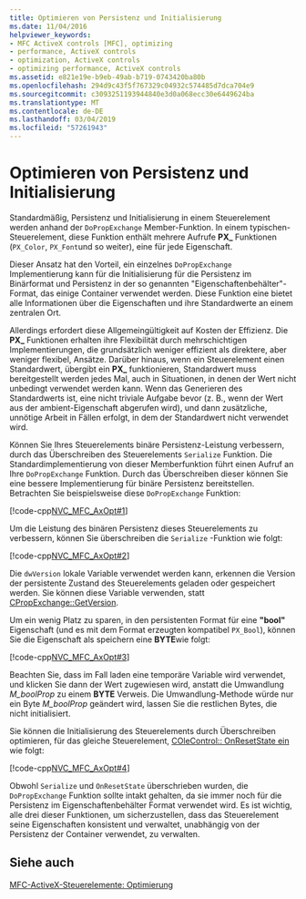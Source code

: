 ```yaml
---
title: Optimieren von Persistenz und Initialisierung
ms.date: 11/04/2016
helpviewer_keywords:
- MFC ActiveX controls [MFC], optimizing
- performance, ActiveX controls
- optimization, ActiveX controls
- optimizing performance, ActiveX controls
ms.assetid: e821e19e-b9eb-49ab-b719-0743420ba80b
ms.openlocfilehash: 294d9c43f5f767329c04932c574485d7dca704e9
ms.sourcegitcommit: c3093251193944840e3d0a068ecc30e6449624ba
ms.translationtype: MT
ms.contentlocale: de-DE
ms.lasthandoff: 03/04/2019
ms.locfileid: "57261943"
---
```

# <a name="optimizing-persistence-and-initialization"></a>Optimieren von Persistenz und Initialisierung

Standardmäßig, Persistenz und Initialisierung in einem Steuerelement werden anhand der `DoPropExchange` Member-Funktion. In einem typischen-Steuerelement, diese Funktion enthält mehrere Aufrufe **PX_** Funktionen (`PX_Color`, `PX_Font`und so weiter), eine für jede Eigenschaft.

Dieser Ansatz hat den Vorteil, ein einzelnes `DoPropExchange` Implementierung kann für die Initialisierung für die Persistenz im Binärformat und Persistenz in der so genannten "Eigenschaftenbehälter"-Format, das einige Container verwendet werden. Diese Funktion eine bietet alle Informationen über die Eigenschaften und ihre Standardwerte an einem zentralen Ort.

Allerdings erfordert diese Allgemeingültigkeit auf Kosten der Effizienz. Die **PX_** Funktionen erhalten ihre Flexibilität durch mehrschichtigen Implementierungen, die grundsätzlich weniger effizient als direktere, aber weniger flexibel, Ansätze. Darüber hinaus, wenn ein Steuerelement einen Standardwert, übergibt ein **PX_** funktionieren, Standardwert muss bereitgestellt werden jedes Mal, auch in Situationen, in denen der Wert nicht unbedingt verwendet werden kann. Wenn das Generieren des Standardwerts ist, eine nicht triviale Aufgabe bevor (z. B., wenn der Wert aus der ambient-Eigenschaft abgerufen wird), und dann zusätzliche, unnötige Arbeit in Fällen erfolgt, in dem der Standardwert nicht verwendet wird.

Können Sie Ihres Steuerelements binäre Persistenz-Leistung verbessern, durch das Überschreiben des Steuerelements `Serialize` Funktion. Die Standardimplementierung von dieser Memberfunktion führt einen Aufruf an Ihre `DoPropExchange` Funktion. Durch das Überschreiben dieser können Sie eine bessere Implementierung für binäre Persistenz bereitstellen. Betrachten Sie beispielsweise diese `DoPropExchange` Funktion:

[!code-cpp[NVC_MFC_AxOpt#1](../mfc/codesnippet/cpp/optimizing-persistence-and-initialization_1.cpp)]

Um die Leistung des binären Persistenz dieses Steuerelements zu verbessern, können Sie überschreiben die `Serialize` -Funktion wie folgt:

[!code-cpp[NVC_MFC_AxOpt#2](../mfc/codesnippet/cpp/optimizing-persistence-and-initialization_2.cpp)]

Die `dwVersion` lokale Variable verwendet werden kann, erkennen die Version der persistente Zustand des Steuerelements geladen oder gespeichert werden. Sie können diese Variable verwenden, statt [CPropExchange::GetVersion](../mfc/reference/cpropexchange-class.md#getversion).

Um ein wenig Platz zu sparen, in den persistenten Format für eine **"bool"** Eigenschaft (und es mit dem Format erzeugten kompatibel `PX_Bool`), können Sie die Eigenschaft als speichern eine **BYTE**wie folgt:

[!code-cpp[NVC_MFC_AxOpt#3](../mfc/codesnippet/cpp/optimizing-persistence-and-initialization_3.cpp)]

Beachten Sie, dass im Fall laden eine temporäre Variable wird verwendet, und klicken Sie dann der Wert zugewiesen wird, anstatt die Umwandlung *M_boolProp* zu einem **BYTE** Verweis. Die Umwandlung-Methode würde nur ein Byte *M_boolProp* geändert wird, lassen Sie die restlichen Bytes, die nicht initialisiert.

Sie können die Initialisierung des Steuerelements durch Überschreiben optimieren, für das gleiche Steuerelement, [COleControl:: OnResetState ein](../mfc/reference/colecontrol-class.md#onresetstate) wie folgt:

[!code-cpp[NVC_MFC_AxOpt#4](../mfc/codesnippet/cpp/optimizing-persistence-and-initialization_4.cpp)]

Obwohl `Serialize` und `OnResetState` überschrieben wurden, die `DoPropExchange` Funktion sollte intakt gehalten, da sie immer noch für die Persistenz im Eigenschaftenbehälter Format verwendet wird. Es ist wichtig, alle drei dieser Funktionen, um sicherzustellen, dass das Steuerelement seine Eigenschaften konsistent und verwaltet, unabhängig von der Persistenz der Container verwendet, zu verwalten.

## <a name="see-also"></a>Siehe auch

[MFC-ActiveX-Steuerelemente: Optimierung](../mfc/mfc-activex-controls-optimization.md)
